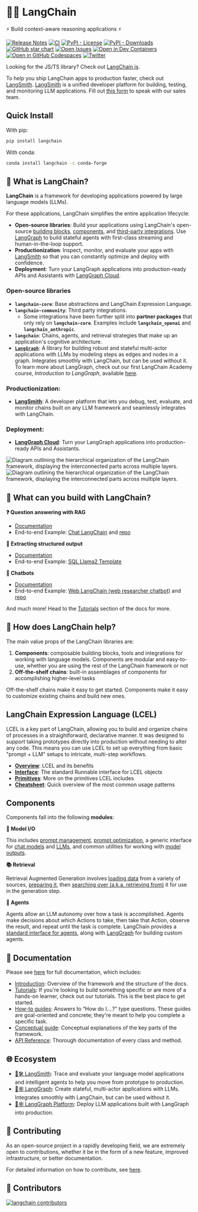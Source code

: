 # 🦜️🔗 LangChain

⚡ Build context-aware reasoning applications ⚡

[![Release Notes](https://img.shields.io/github/release/langchain-ai/langchain?style=flat-square)](https://github.com/langchain-ai/langchain/releases)
[![CI](https://github.com/langchain-ai/langchain/actions/workflows/check_diffs.yml/badge.svg)](https://github.com/langchain-ai/langchain/actions/workflows/check_diffs.yml)
[![PyPI - License](https://img.shields.io/pypi/l/langchain-core?style=flat-square)](https://opensource.org/licenses/MIT)
[![PyPI - Downloads](https://img.shields.io/pypi/dm/langchain-core?style=flat-square)](https://pypistats.org/packages/langchain-core)
[![GitHub star chart](https://img.shields.io/github/stars/langchain-ai/langchain?style=flat-square)](https://star-history.com/#langchain-ai/langchain)
[![Open Issues](https://img.shields.io/github/issues-raw/langchain-ai/langchain?style=flat-square)](https://github.com/langchain-ai/langchain/issues)
[![Open in Dev Containers](https://img.shields.io/static/v1?label=Dev%20Containers&message=Open&color=blue&logo=visualstudiocode&style=flat-square)](https://vscode.dev/redirect?url=vscode://ms-vscode-remote.remote-containers/cloneInVolume?url=https://github.com/langchain-ai/langchain)
[![Open in GitHub Codespaces](https://github.com/codespaces/badge.svg)](https://codespaces.new/langchain-ai/langchain)
[![Twitter](https://img.shields.io/twitter/url/https/twitter.com/langchainai.svg?style=social&label=Follow%20%40LangChainAI)](https://twitter.com/langchainai)

Looking for the JS/TS library? Check out [LangChain.js](https://github.com/langchain-ai/langchainjs).

To help you ship LangChain apps to production faster, check out [LangSmith](https://smith.langchain.com).
[LangSmith](https://smith.langchain.com) is a unified developer platform for building, testing, and monitoring LLM applications.
Fill out [this form](https://www.langchain.com/contact-sales) to speak with our sales team.

## Quick Install

With pip:

```bash
pip install langchain
```

With conda:

```bash
conda install langchain -c conda-forge
```

## 🤔 What is LangChain?

**LangChain** is a framework for developing applications powered by large language models (LLMs).

For these applications, LangChain simplifies the entire application lifecycle:

- **Open-source libraries**: Build your applications using LangChain's open-source [building blocks](https://python.langchain.com/docs/concepts/#langchain-expression-language-lcel), [components](https://python.langchain.com/docs/concepts/), and [third-party integrations](https://python.langchain.com/docs/integrations/providers/).
  Use [LangGraph](https://langchain-ai.github.io/langgraph/) to build stateful agents with first-class streaming and human-in-the-loop support.
- **Productionization**: Inspect, monitor, and evaluate your apps with [LangSmith](https://docs.smith.langchain.com/) so that you can constantly optimize and deploy with confidence.
- **Deployment**: Turn your LangGraph applications into production-ready APIs and Assistants with [LangGraph Cloud](https://langchain-ai.github.io/langgraph/cloud/).

### Open-source libraries

- **`langchain-core`**: Base abstractions and LangChain Expression Language.
- **`langchain-community`**: Third party integrations.
  - Some integrations have been further split into **partner packages** that only rely on **`langchain-core`**. Examples include **`langchain_openai`** and **`langchain_anthropic`**.
- **`langchain`**: Chains, agents, and retrieval strategies that make up an application's cognitive architecture.
- **[`LangGraph`](https://langchain-ai.github.io/langgraph/)**: A library for building robust and stateful multi-actor applications with LLMs by modeling steps as edges and nodes in a graph. Integrates smoothly with LangChain, but can be used without it. To learn more about LangGraph, check out our first LangChain Academy course, *Introduction to LangGraph*, available [here](https://academy.langchain.com/courses/intro-to-langgraph).

### Productionization:

- **[LangSmith](https://docs.smith.langchain.com/)**: A developer platform that lets you debug, test, evaluate, and monitor chains built on any LLM framework and seamlessly integrates with LangChain.

### Deployment:

- **[LangGraph Cloud](https://langchain-ai.github.io/langgraph/cloud/)**: Turn your LangGraph applications into production-ready APIs and Assistants.

![Diagram outlining the hierarchical organization of the LangChain framework, displaying the interconnected parts across multiple layers.](docs/static/svg/langchain_stack_112024.svg#gh-light-mode-only "LangChain Architecture Overview")
![Diagram outlining the hierarchical organization of the LangChain framework, displaying the interconnected parts across multiple layers.](docs/static/svg/langchain_stack_112024_dark.svg#gh-dark-mode-only "LangChain Architecture Overview")

## 🧱 What can you build with LangChain?

**❓ Question answering with RAG**

- [Documentation](https://python.langchain.com/docs/tutorials/rag/)
- End-to-end Example: [Chat LangChain](https://chat.langchain.com) and [repo](https://github.com/langchain-ai/chat-langchain)

**🧱 Extracting structured output**

- [Documentation](https://python.langchain.com/docs/tutorials/extraction/)
- End-to-end Example: [SQL Llama2 Template](https://github.com/langchain-ai/langchain-extract/)

**🤖 Chatbots**

- [Documentation](https://python.langchain.com/docs/tutorials/chatbot/)
- End-to-end Example: [Web LangChain (web researcher chatbot)](https://weblangchain.vercel.app) and [repo](https://github.com/langchain-ai/weblangchain)

And much more! Head to the [Tutorials](https://python.langchain.com/docs/tutorials/) section of the docs for more.

## 🚀 How does LangChain help?

The main value props of the LangChain libraries are:

1. **Components**: composable building blocks, tools and integrations for working with language models. Components are modular and easy-to-use, whether you are using the rest of the LangChain framework or not
2. **Off-the-shelf chains**: built-in assemblages of components for accomplishing higher-level tasks

Off-the-shelf chains make it easy to get started. Components make it easy to customize existing chains and build new ones.

## LangChain Expression Language (LCEL)

LCEL is a key part of LangChain, allowing you to build and organize chains of processes in a straightforward, declarative manner. It was designed to support taking prototypes directly into production without needing to alter any code. This means you can use LCEL to set up everything from basic "prompt + LLM" setups to intricate, multi-step workflows.

- **[Overview](https://python.langchain.com/docs/concepts/#langchain-expression-language-lcel)**: LCEL and its benefits
- **[Interface](https://python.langchain.com/docs/concepts/#runnable-interface)**: The standard Runnable interface for LCEL objects
- **[Primitives](https://python.langchain.com/docs/how_to/#langchain-expression-language-lcel)**: More on the primitives LCEL includes
- **[Cheatsheet](https://python.langchain.com/docs/how_to/lcel_cheatsheet/)**: Quick overview of the most common usage patterns

## Components

Components fall into the following **modules**:

**📃 Model I/O**

This includes [prompt management](https://python.langchain.com/docs/concepts/#prompt-templates), [prompt optimization](https://python.langchain.com/docs/concepts/#example-selectors), a generic interface for [chat models](https://python.langchain.com/docs/concepts/#chat-models) and [LLMs](https://python.langchain.com/docs/concepts/#llms), and common utilities for working with [model outputs](https://python.langchain.com/docs/concepts/#output-parsers).

**📚 Retrieval**

Retrieval Augmented Generation involves [loading data](https://python.langchain.com/docs/concepts/#document-loaders) from a variety of sources, [preparing it](https://python.langchain.com/docs/concepts/#text-splitters), then [searching over (a.k.a. retrieving from)](https://python.langchain.com/docs/concepts/#retrievers) it for use in the generation step.

**🤖 Agents**

Agents allow an LLM autonomy over how a task is accomplished. Agents make decisions about which Actions to take, then take that Action, observe the result, and repeat until the task is complete. LangChain provides a [standard interface for agents](https://python.langchain.com/docs/concepts/#agents), along with [LangGraph](https://github.com/langchain-ai/langgraph) for building custom agents.

## 📖 Documentation

Please see [here](https://python.langchain.com) for full documentation, which includes:

- [Introduction](https://python.langchain.com/docs/introduction/): Overview of the framework and the structure of the docs.
- [Tutorials](https://python.langchain.com/docs/tutorials/): If you're looking to build something specific or are more of a hands-on learner, check out our tutorials. This is the best place to get started.
- [How-to guides](https://python.langchain.com/docs/how_to/): Answers to “How do I….?” type questions. These guides are goal-oriented and concrete; they're meant to help you complete a specific task.
- [Conceptual guide](https://python.langchain.com/docs/concepts/): Conceptual explanations of the key parts of the framework.
- [API Reference](https://python.langchain.com/api_reference/): Thorough documentation of every class and method.

## 🌐 Ecosystem

- [🦜🛠️ LangSmith](https://docs.smith.langchain.com/): Trace and evaluate your language model applications and intelligent agents to help you move from prototype to production.
- [🦜🕸️ LangGraph](https://langchain-ai.github.io/langgraph/): Create stateful, multi-actor applications with LLMs. Integrates smoothly with LangChain, but can be used without it.
- [🦜🕸️ LangGraph Platform](https://langchain-ai.github.io/langgraph/concepts/#langgraph-platform): Deploy LLM applications built with LangGraph into production.

## 💁 Contributing

As an open-source project in a rapidly developing field, we are extremely open to contributions, whether it be in the form of a new feature, improved infrastructure, or better documentation.

For detailed information on how to contribute, see [here](https://python.langchain.com/docs/contributing/).

## 🌟 Contributors

[![langchain contributors](https://contrib.rocks/image?repo=langchain-ai/langchain&max=2000)](https://github.com/langchain-ai/langchain/graphs/contributors)
